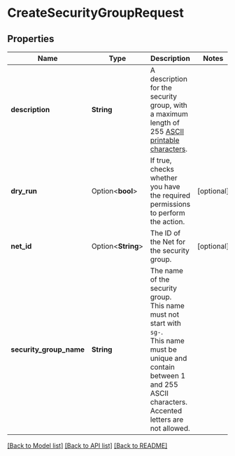 # CreateSecurityGroupRequest

## Properties

Name | Type | Description | Notes
------------ | ------------- | ------------- | -------------
**description** | **String** | A description for the security group, with a maximum length of 255 [ASCII printable characters](https://en.wikipedia.org/wiki/ASCII#Printable_characters). | 
**dry_run** | Option<**bool**> | If true, checks whether you have the required permissions to perform the action. | [optional]
**net_id** | Option<**String**> | The ID of the Net for the security group. | [optional]
**security_group_name** | **String** | The name of the security group.<br /> This name must not start with `sg-`.</br> This name must be unique and contain between 1 and 255 ASCII characters. Accented letters are not allowed. | 

[[Back to Model list]](../README.md#documentation-for-models) [[Back to API list]](../README.md#documentation-for-api-endpoints) [[Back to README]](../README.md)


